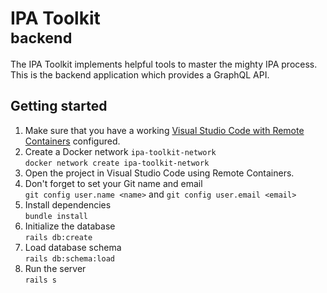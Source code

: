 # IPA Toolkit <br> <small>backend</small>

The IPA Toolkit implements helpful tools to master the mighty IPA process. This is the backend application which provides a GraphQL API.

## Getting started

1. Make sure that you have a working [Visual Studio Code with Remote Containers](https://code.visualstudio.com/docs/remote/containers#_getting-started) configured.
1. Create a Docker network `ipa-toolkit-network` <br> `docker network create ipa-toolkit-network`
1. Open the project in Visual Studio Code using Remote Containers.
1. Don't forget to set your Git name and email <br> `git config user.name <name>` and `git config user.email <email>`
1. Install dependencies <br> `bundle install`
1. Initialize the database <br> `rails db:create`
1. Load database schema <br> `rails db:schema:load`
1. Run the server <br> `rails s`